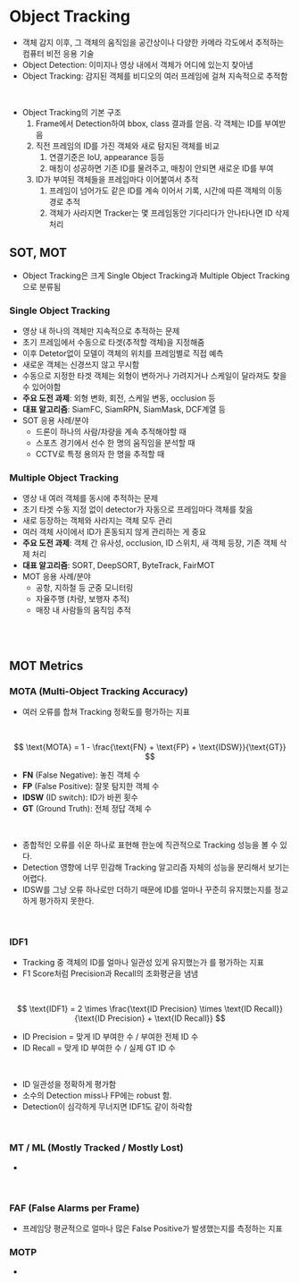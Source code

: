 # Object Tracking

- 객체 감지 이후, 그 객체의 움직임을 공간상이나 다양한 카메라 각도에서 추적하는 컴퓨터 비전 응용 기술
- Object Detection: 이미지나 영상 내에서 객체가 어디에 있는지 찾아냄
- Object Tracking: 감지된 객체를 비디오의 여러 프레임에 걸쳐 지속적으로 추적함

<br>

- Object Tracking의 기본 구조
    1. Frame에서 Detection하여 bbox, class 결과를 얻음. 각 객체는 ID를 부여받음
    2. 직전 프레임의 ID를 가진 객체와 새로 탐지된 객체를 비교
        1. 연결기준은 IoU, appearance 등등
        2. 매칭이 성공하면 기존 ID를 물려주고, 매칭이 안되면 새로운 ID를 부여
    3. ID가 부여된 객체들을 프레임마다 이어붙여서 추적
        1. 프레임이 넘어가도 같은 ID를 계속 이어서 기록, 시간에 따른 객체의 이동 경로 추적
        2. 객체가 사라지면 Tracker는 몇 프레임동안 기다리다가 안나타나면 ID 삭제 처리


## SOT, MOT
- Object Tracking은 크게 Single Object Tracking과 Multiple Object Tracking으로 분류됨

### Single Object Tracking

- 영상 내 하나의 객체만 지속적으로 추적하는 문제
- 초기 프레임에서 수동으로 타겟(추적할 객체)을 지정해줌
- 이후 Detetor없이 모델이 객체의 위치를 프레임별로 직접 예측
- 새로운 객체는 신경쓰지 않고 무시함
- 수동으로 지정한 타겟 객체는 외형이 변하거나 가려지거나 스케일이 달라져도 찾을 수 있어야함
- **주요 도전 과제**: 외형 변화, 회전, 스케일 변동, occlusion 등
- **대표 알고리즘**: SiamFC, SiamRPN, SiamMask, DCF계열 등
- SOT 응용 사례/분야
    - 드론이 하나의 사람/차량을 계속 추적해야할 때
    - 스포츠 경기에서 선수 한 명의 움직임을 분석할 때
    - CCTV로 특정 용의자 한 명을 추적할 때

### Multiple Object Tracking

- 영상 내 여러 객체를 동시에 추적하는 문제
- 초기 타겟 수동 지정 없이 detector가 자동으로 프레임마다 객체를 찾음
- 새로 등장하는 객체와 사라지는 객체 모두 관리
- 여러 객체 사이에서 ID가 혼동되지 않게 관리하는 게 중요
- **주요 도전 과제**: 객체 간 유사성, occlusion, ID 스위치, 새 객체 등장, 기존 객체 삭제 처리
- **대표 알고리즘**: SORT, DeepSORT, ByteTrack, FairMOT
- MOT 응용 사례/분야
    - 공항, 지하철 등 군중 모니터링
    - 자율주행 (차량, 보행자 추적)
    - 매장 내 사람들의 움직임 추적

<br>
<br>

## MOT Metrics

### MOTA (Multi-Object Tracking Accuracy)

- 여러 오류를 합쳐 Tracking 정확도를 평가하는 지표

<br>

$$
\text{MOTA} = 1 - \frac{\text{FN} + \text{FP} + \text{IDSW}}{\text{GT}}
$$

- **FN** (False Negative): 놓친 객체 수
- **FP** (False Positive): 잘못 탐지한 객체 수
- **IDSW** (ID switch): ID가 바뀐 횟수
- **GT** (Ground Truth): 전체 정답 객체 수

<br>

- 종합적인 오류를 쉬운 하나로 표현해 한눈에 직관적으로 Tracking 성능을 볼 수 있다.
- Detection 영향에 너무 민감해 Tracking 알고리즘 자체의 성능을 분리해서 보기는 어렵다.
- IDSW를 그냥 오류 하나로만 더하기 때문에 ID를 얼마나 꾸준히 유지했는지를 정교하게 평가하지 못한다.

<br>

### IDF1

- Tracking 중 객체의 ID를 얼마나 일관성 있게 유지했는가 를 평가하는 지표
- F1 Score처럼 Precision과 Recall의 조화평균을 냄냄

<br>

$$
\text{IDF1} = 2 \times \frac{\text{ID Precision} \times \text{ID Recall}}{\text{ID Precision} + \text{ID Recall}}
$$

- ID Precision = 맞게 ID 부여한 수 / 부여한 전체 ID 수
- ID Recall = 맞게 ID 부여한 수 / 실제 GT ID 수

<br>

- ID 일관성을 정확하게 평가함
- 소수의 Detection miss나 FP에는 robust 함.
- Detection이 심각하게 무너지면 IDF1도 같이 하락함

<br>

### MT / ML (Mostly Tracked / Mostly Lost)

- 


<br>

### FAF (False Alarms per Frame)

- 프레임당 평균적으로 얼마나 많은 False Positive가 발생했는지를 측정하는 지표

### MOTP

- 